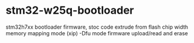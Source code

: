 # stm32-w25q-bootloader
stm32h7xx bootloader firmware, stoc code extrude from flash chip width memory mapping mode (xip) 
-Dfu mode firmware upload/read and erase 
